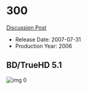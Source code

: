 # 300

[Discussion Post](https://www.avsforum.com/threads/bass-eq-for-filtered-movies.2995212/post-56898814)

* Release Date: 2007-07-31
* Production Year: 2006

## BD/TrueHD 5.1

![img 0](https://i.imgur.com/zITKL9b.jpg)


